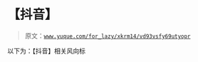# 【抖音】

> 原文：[`www.yuque.com/for_lazy/xkrm14/vd93vsfy69utyopr`](https://www.yuque.com/for_lazy/xkrm14/vd93vsfy69utyopr)

以下为：【抖音】相关风向标

